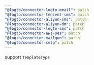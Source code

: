 ```yaml
---
"@logto/connector-logto-email": patch
"@logto/connector-tencent-sms": patch
"@logto/connector-aliyun-sms": patch
"@logto/connector-aliyun-dm": patch
"@logto/connector-logto-sms": patch
"@logto/connector-aws-ses": patch
"@logto/connector-mailgun": patch
"@logto/connector-smtp": patch
---
```


support `TemplateType`
